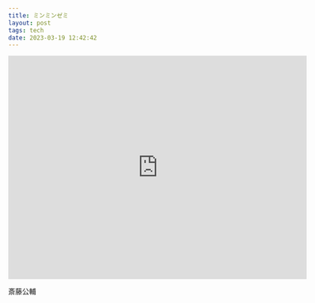 ```yaml
---
title: ミンミンゼミ
layout: post
tags: tech
date: 2023-03-19 12:42:42
---
```

<iframe width="603" height="452" src="https://www.youtube.com/embed/tTSNjjt3JVA" frameborder="0" allowfullscreen="true"></iframe>
<p>
斎藤公輔
</p>
